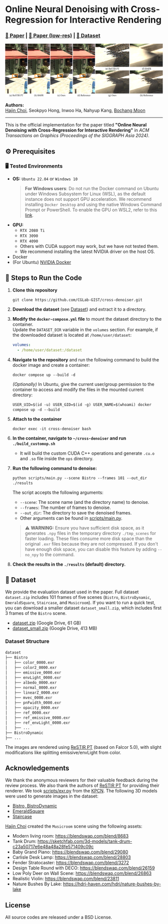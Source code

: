 # Online Neural Denoising with Cross-Regression for Interactive Rendering

### [📄 Paper](https://drive.google.com/file/d/1D62h2clLWmqmHTbBCqihfkYDdELf7XhY/view?usp=sharing) | [📄 Paper (low-res)](siga24_cross_denoiser_preprint_lowres.pdf?raw=1) | [📁 Dataset](#-dataset)

![Online Neural Denoising with Cross-Regression for Interactive Rendering](banner.png)

**Authors:**  
[Hajin Choi](https://hajinchoi.me), Seokpyo Hong, Inwoo Ha, Nahyup Kang, [Bochang Moon](https://cglab.gist.ac.kr/people/bochang.html)

<!-- ## Citation
```bibtex
``` -->

---

This is the official implementation for the paper titled **"Online Neural Denoising with Cross-Regression for Interactive Rendering"** in *ACM Transactions on Graphics (Proceedings of the SIGGRAPH Asia 2024)*.

## ⚙️ Prerequisites

### 🖥️ Tested Environments
- **OS:** `Ubuntu 22.04` or `Windows 10`
    > **For Windows users**: Do not run the Docker command on Ubuntu under Windows Subsystem for Linux (WSL), as the default instance does not support GPU acceleration. We recommend installing `Docker Desktop` and using the native Windows Command Prompt or PowerShell. To enable the GPU on WSL2, refer to this [link](https://learn.microsoft.com/en-us/windows/ai/directml/gpu-cuda-in-wsl).
- **GPU:**  
  - `RTX 2080 Ti`
  - `RTX 3090`
  - `RTX 4090`
  - Others with CUDA support may work, but we have not tested them.
  - We recommend installing the latest NVIDIA driver on the host OS.
- Docker
- (For Ubuntu) [NVIDIA Docker](https://docs.nvidia.com/datacenter/cloud-native/container-toolkit/latest/install-guide.html)

## 🚀 Steps to Run the Code

1. **Clone this repository**  
    ```
    git clone https://github.com/CGLab-GIST/cross-denoiser.git
    ```
1. **Download the dataset** (see [Dataset](#-dataset)) and extract it to a directory.
1. **Modify the `docker-compose.yml` file** to mount the dataset directory to the container.  
   Update the `DATASET_DIR` variable in the `volumes` section. For example, if the downloaded dataset is located at `/home/user/dataset`:
    ```yaml
    volumes:
      - /home/user/dataset:/dataset
    ```

1. **Navigate to the repository** and run the following command to build the docker image and create a container:
    ```
    docker compose up --build -d
    ```
    *(Optionally)* In Ubuntu, give the current user/group permission to the container to access and modify the files in the mounted current directory:
    ```
    USER_UID=$(id -u) USER_GID=$(id -g) USER_NAME=$(whoami) docker compose up -d --build
    ```

1. **Attach to the container**
    ```
    docker exec -it cross-denoiser bash
    ```
1. **In the container, navigate to `~/cross-denoiser` and run `./build_customop.sh`**  
   - It will build the custom CUDA C++ operations and generate `.cu.o` and `.so` file inside the `ops` directory.
1. **Run the following command to denoise:**
    ```
    python scripts/main.py --scene Bistro --frames 101 --out_dir ./results
    ```
    The script accepts the following arguments:
    - `--scene`: The scene name (and the directory name) to denoise.
    - `--frames`: The number of frames to denoise.
    - `--out_dir`: The directory to save the denoised frames.
    - Other arguments can be found in [scripts/main.py](scripts/main.py).
    > ⚠️ **WARNING:** Ensure you have sufficient disk space, as it generates `.npy` files in the temporary directory `./tmp_scenes` for faster loading. These files consume more disk space than the original `.exr` files because they are not compressed. If you don't have enough disk space, you can disable this feature by adding `--no_npy` to the command.
1. **Check the results in the `./results` (default) directory.**

## 📁 Dataset
We provide the evaluation dataset used in the paper. Full dataset `dataset.zip` includes 101 frames of five scenes (`Bistro`, `BistroDynamic`, `EmeraldSquare`, `Staircase`, and `Musicroom`). If you want to run a quick test, you can download a smaller dataset `dataset_small.zip`, which includes first 3 frames of the `Bistro` scene.

- [dataset.zip](https://drive.google.com/file/d/1zJZ35ua5BdadNDQR4INxR1_R496sEnpD/view?usp=sharing) (Google Drive, 61 GB)
- [dataset_small.zip](https://drive.google.com/file/d/1BtSX-NGO4OR2SDos0pxMLdw_AH_fibcr/view?usp=sharing) (Google Drive, 413 MB)

### Dataset Structure
```
dataset
├── Bistro
│   ├── color_0000.exr
│   ├── color2_0000.exr
│   ├── emissive_0000.exr
│   ├── envLight_0000.exr
│   ├── albedo_0000.exr
│   ├── normal_0000.exr
│   ├── linearZ_0000.exr
│   ├── mvec_0000.exr
│   ├── pnFwidth_0000.exr
│   ├── opacity_0000.exr
│   ├── ref_0000.exr
│   ├── ref_emissive_0000.exr
│   ├── ref_envLight_0000.exr
│   ├── ...
├── BistroDynamic
├── ...
```

The images are rendered using [ReSTIR PT](https://github.com/DQLin/ReSTIR_PT) (based on Falcor 5.0), with slight modifications like splitting emissive/envLight from color.

## Acknowledgements

We thank the anonymous reviewers for their valuable feedback during the review process. We also thank the authors of [ReSTIR PT](https://github.com/DQLin/ReSTIR_PT) for providing their renderer. We took [scripts/exr.py](scripts/exr.py) from the [KPCN](https://jannovak.info/publications/KPCN/index.html). The following 3D models were used to generate images in the dataset:
- [Bistro, BistroDynamic](https://developer.nvidia.com/orca/amazon-lumberyard-bistro)
- [EmeraldSquare](https://developer.nvidia.com/orca/nvidia-emerald-square)
- [Staircase](https://www.blendswap.com/blend/14449) 

[Hajin Choi](https://hajinchoi.me) created the `Musicroom` scene using the following assets:
- Modern living room: https://blendswap.com/blend/8683
- Tank Drum: https://sketchfab.com/3d-models/tank-drum-c23a50717e6e48a48a28fe571409c09c
- Baby Grand Piano: https://blendswap.com/blend/29080
- Carlisle Desk Lamp: https://blendswap.com/blend/28803
- Fender Stratocaster: https://blendswap.com/blend/3272
- Design Table Round with DECO: https://blendswap.com/blend/26159
- Low Poly Deer on Wall Scene: https://blendswap.com/blend/26863
- Realistic Violin: https://blendswap.com/blend/23811
- Nature Bushes By Lake: https://hdri-haven.com/hdri/nature-bushes-by-lake


## License
All source codes are released under a BSD License.
